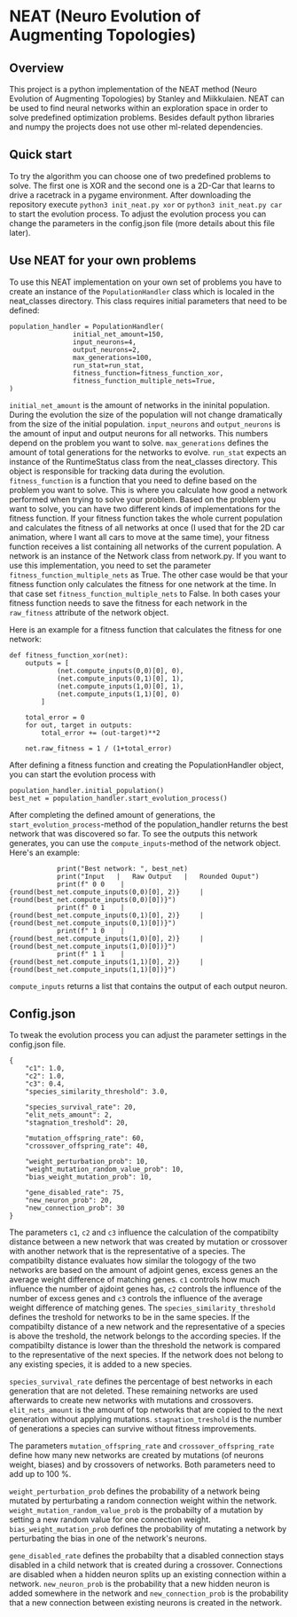 # NEAT (Neuro Evolution of Augmenting Topologies)

## Overview
This project is a python implementation of the NEAT method (Neuro Evolution of Augmenting Topologies) by Stanley and Miikkulaien. NEAT can be used to find neural networks within an exploration space in order to solve predefined optimization problems. Besides default python libraries and numpy the projects does not use other ml-related dependencies.

## Quick start
To try the algorithm you can choose one of two predefined problems to solve. The first one is XOR and the second one is a 2D-Car that learns to drive a racetrack in a pygame environment. After downloading the repository execute `python3 init_neat.py xor` or `python3 init_neat.py car` to start the evolution process. To adjust the evolution process you can change the parameters in the config.json file (more details about this file later).

## Use NEAT for your own problems
To use this NEAT implementation on your own set of problems you have to create an instance of the `PopulationHandler` class which is localed in the neat_classes directory. This class requires initial parameters that need to be defined:

```
population_handler = PopulationHandler(
                initial_net_amount=150,
                input_neurons=4,
                output_neurons=2,
                max_generations=100,
                run_stat=run_stat,
                fitness_function=fitness_function_xor,
                fitness_function_multiple_nets=True,
)
```

`initial_net_amount` is the amount of networks in the ininital population. During the evolution the size of the population will not change dramatically from the size of the initial population.
`input_neurons` and `output_neurons` is the amount of input and output neurons for all networks. This numbers depend on the problem you want to solve.
`max_generations` defines the amount of total generations for the networks to evolve.
`run_stat` expects an instance of the RuntimeStatus class from the neat_classes directory. This object is responsible for tracking data during the evolution.
`fitness_function` is a function that you need to define based on the problem you want to solve. This is where you calculate how good a network performed when trying to solve your problem. Based on the problem you want to solve, you can have two different kinds of implementations for the fitness function. If your fitness function takes the whole current population and calculates the fitness of all networks at once (I used that for the 2D car animation, where I want all cars to move at the same time), your fitness function receives a list containing all networks of the current population. A network is an instance of the Network class from network.py. If you want to use this implementation, you need to set the parameter `fitness_function_multiple_nets` as True. The other case would be that your fitness function only calculates the fitness for one network at the time. In that case set `fitness_function_multiple_nets` to False. In both cases your fitness function needs to save the fitness for each network in the `raw_fitness` attribute of the network object.

Here is an example for a fitness function that calculates the fitness for one network:
```
def fitness_function_xor(net):
    outputs = [
            (net.compute_inputs(0,0)[0], 0), 
            (net.compute_inputs(0,1)[0], 1),
            (net.compute_inputs(1,0)[0], 1),
            (net.compute_inputs(1,1)[0], 0)
        ]

    total_error = 0
    for out, target in outputs:
        total_error += (out-target)**2

    net.raw_fitness = 1 / (1+total_error)
```

After defining a fitness function and creating the PopulationHandler object, you can start the evolution process with
```
population_handler.initial_population()
best_net = population_handler.start_evolution_process()
```

After completing the defined amount of generations, the `start_evolution_process`-method of the population_handler returns the best network that was discovered so far. To see the outputs this network generates, you can use the `compute_inputs`-method of the network object. Here's an example:
```
            print("Best network: ", best_net)
            print("Input   |   Raw Output   |   Rounded Ouput")
            print(f" 0 0    |       {round(best_net.compute_inputs(0,0)[0], 2)}     |   {round(best_net.compute_inputs(0,0)[0])}")
            print(f" 0 1    |       {round(best_net.compute_inputs(0,1)[0], 2)}     |   {round(best_net.compute_inputs(0,1)[0])}")
            print(f" 1 0    |       {round(best_net.compute_inputs(1,0)[0], 2)}     |   {round(best_net.compute_inputs(1,0)[0])}")
            print(f" 1 1    |       {round(best_net.compute_inputs(1,1)[0], 2)}     |   {round(best_net.compute_inputs(1,1)[0])}")
```

`compute_inputs` returns a list that contains the output of each output neuron.


## Config.json
To tweak the evolution process you can adjust the parameter settings in the config.json file.
```
{
    "c1": 1.0,
    "c2": 1.0,
    "c3": 0.4,
    "species_similarity_threshold": 3.0,

    "species_survival_rate": 20,
    "elit_nets_amount": 2,
    "stagnation_treshold": 20,

    "mutation_offspring_rate": 60,
    "crossover_offspring_rate": 40,

    "weight_perturbation_prob": 10,
    "weight_mutation_random_value_prob": 10,
    "bias_weight_mutation_prob": 10,
    
    "gene_disabled_rate": 75,
    "new_neuron_prob": 20,
    "new_connection_prob": 30
}
```
The parameters `c1`, `c2` and `c3` influence the calculation of the compatibilty distance between a new network that was created by mutation or crossover with another network that is the representative of a species. The compatibilty distance evaluates how similar the tologogy of the two networks are based on the amount of adjoint genes, excess genes an the average weight difference of matching genes. `c1` controls how much influence the number of ajdoint genes has, `c2` controls the influence of the number of excess genes and `c3` controls the influence of the average weight difference of matching genes. The `species_similarity_threshold` defines the treshold for networks to be in the same species. If the compatibilty distance of a new network and the representative of a species is above the treshold, the network belongs to the according species. If the compatibilty distance is lower than the threshold the network is compared to the representative of the next species. If the network does not belong to any existing species, it is added to a new species.

`species_survival_rate` defines the percentage of best networks in each generation that are not deleted. These remaining networks are used afterwards to create new networks with mutations and crossovers. `elit_nets_amount` is the amount of top networks that are copied to the next generation without applying mutations. `stagnation_treshold` is the number of generations a species can survive without fitness improvements.

The parameters `mutation_offspring_rate` and `crossover_offspring_rate` define how many new networks are created by mutations (of neurons weight, biases) and by crossovers of networks. Both parameters need to add up to 100 %.

`weight_perturbation_prob` defines the probability of a network being mutated by perturbating a random connection weight within the network. `weight_mutation_random_value_prob` is the probabilty of a mutation by setting a new random value for one connection weight. `bias_weight_mutation_prob` defines the probability of mutating a network by perturbating the bias in one of the network's neurons.

`gene_disabled_rate` defines the probabilty that a disabled connection stays disabled in a child network that is created during a crossover. Connections are disabled when a hidden neuron splits up an existing connection within a network. `new_neuron_prob` is the probability that a new hidden neuron is added somewhere in the network and `new_connection_prob` is the probability that a new connection between existing neurons is created in the network.
